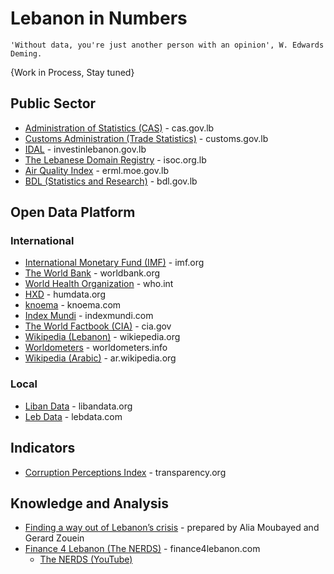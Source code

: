 # Lebanon in Numbers
```
'Without data, you're just another person with an opinion', W. Edwards Deming.
```

{Work in Process, Stay tuned}


## Public Sector
* [Administration of Statistics (CAS)](http://www.cas.gov.lb/) - cas.gov.lb  
* [Customs Administration (Trade Statistics)](http://www.customs.gov.lb/Trade_Statistics/Monthly/Monthly_Statistics.aspx) - customs.gov.lb
* [IDAL](https://investinlebanon.gov.lb/en/lebanon_at_a_glance/lebanon_in_figures) - investinlebanon.gov.lb
* [The Lebanese Domain Registry](http://www.isoc.org.lb/lbdr) - isoc.org.lb
* [Air Quality Index](http://erml.moe.gov.lb/AQIPage.aspx?menuId=9) - erml.moe.gov.lb
 * [BDL (Statistics and Research)](https://www.bdl.gov.lb/statistics-and-research.html) - bdl.gov.lb

## Open Data Platform
### International
* [International Monetary Fund (IMF)](https://www.imf.org/en/Countries/LBN) - imf.org
* [The World Bank](https://data.worldbank.org/country/lebanon) - worldbank.org
* [World Health Organization](https://www.who.int/countries/lbn/en/) - who.int
* [HXD](https://data.humdata.org/group/lbn) - humdata.org
* [knoema](https://knoema.com/atlas/Lebanon) - knoema.com
* [Index Mundi](https://www.indexmundi.com/facts/lebanon) - indexmundi.com
* [The World Factbook (CIA)](https://www.cia.gov/library/publications/the-world-factbook/geos/le.html) - cia.gov
* [Wikipedia (Lebanon)](https://en.wikipedia.org/wiki/Lebanon) - wikiepedia.org
* [Worldometers](https://www.worldometers.info/world-population/lebanon-population/) - worldometers.info
* [Wikipedia (Arabic)](https://ar.wikipedia.org/wiki/%D9%84%D8%A8%D9%86%D8%A7%D9%86) - ar.wikipedia.org

### Local
* [Liban Data](https://www.libandata.org/) - libandata.org
* [Leb Data](https://www.lebdata.com/) - lebdata.com

## Indicators
* [Corruption Perceptions Index](https://www.transparency.org/country/LBN) - transparency.org


## Knowledge and Analysis
* [Finding a way out of Lebanon’s crisis](https://lebanoneconomics.net/) - prepared by Alia Moubayed and Gerard Zouein
* [Finance 4 Lebanon (The NERDS)](https://finance4lebanon.com/) - finance4lebanon.com
  * [The NERDS (YouTube)](https://www.youtube.com/channel/UCNqznfLE0nEkRhfiGRd0R9g)
